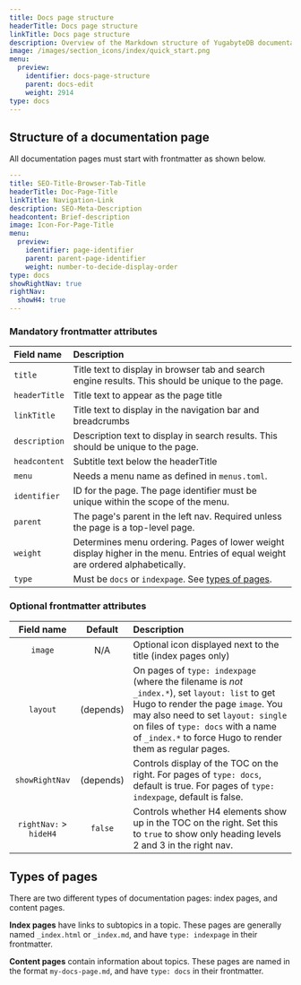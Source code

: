 ```yaml
---
title: Docs page structure
headerTitle: Docs page structure
linkTitle: Docs page structure
description: Overview of the Markdown structure of YugabyteDB documentation pages
image: /images/section_icons/index/quick_start.png
menu:
  preview:
    identifier: docs-page-structure
    parent: docs-edit
    weight: 2914
type: docs
---
```


## Structure of a documentation page

All documentation pages must start with frontmatter as shown below.

```yaml
---
title: SEO-Title-Browser-Tab-Title
headerTitle: Doc-Page-Title
linkTitle: Navigation-Link
description: SEO-Meta-Description
headcontent: Brief-description
image: Icon-For-Page-Title
menu:
  preview:
    identifier: page-identifier
    parent: parent-page-identifier
    weight: number-to-decide-display-order
type: docs
showRightNav: true
rightNav:
  showH4: true
---
```

### Mandatory frontmatter attributes

| Field name | Description |
| :--------- | :---------- |
| `title` | Title text to display in browser tab and search engine results. This should be unique to the page. |
| `headerTitle` | Title text to appear as the page title |
| `linkTitle` | Title text to display in the navigation bar and breadcrumbs |
| `description` | Description text to display in search results. This should be unique to the page. |
| `headcontent` | Subtitle text below the headerTitle |
| `menu` | Needs a menu name as defined in `menus.toml`. |
| `identifier` | ID for the page. The page identifier must be unique within the scope of the menu. |
| `parent` | The page's parent in the left nav. Required unless the page is a top-level page. |
| `weight` | Determines menu ordering. Pages of lower weight display higher in the menu. Entries of equal weight are ordered alphabetically. |
| `type` | Must be `docs` or `indexpage`. See [types of pages](#types-of-pages). |

### Optional frontmatter attributes

| Field name | Default | Description |
| :--------: | :-----: | :---------- |
| `image` | N/A | Optional icon displayed next to the title (index pages only) |
| `layout` | (depends) | On pages of `type: indexpage` (where the filename is _not_ `_index.*`), set `layout: list` to get Hugo to render the page `image`. You may also need to set `layout: single` on files of `type: docs` with a name of `_index.*` to force Hugo to render them as regular pages. |
| `showRightNav` | (depends) | Controls display of the TOC on the right. For pages of `type: docs`, default is true. For pages of `type: indexpage`, default is false. |
| `rightNav:` > `hideH4` | `false` | Controls whether H4 elements show up in the TOC on the right. Set this to `true` to show only heading levels 2 and 3 in the right nav. |

## Types of pages

There are two different types of documentation pages: index pages, and content pages.

**Index pages** have links to subtopics in a topic. These pages are generally named `_index.html` or `_index.md`, and have `type: indexpage` in their frontmatter.

**Content pages** contain information about topics. These pages are named in the format `my-docs-page.md`, and have `type: docs` in their frontmatter.
